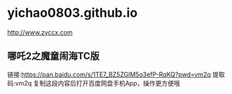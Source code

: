 # yichao0803.github.io
http://www.zyccx.com


## 哪吒2之魔童闹海TC版 
链接:https://pan.baidu.com/s/1TE7_BZ5ZGIM5o3efP-RqKQ?pwd=vm2q 提取码:vm2q 复制这段内容后打开百度网盘手机App，操作更方便哦

